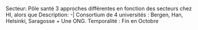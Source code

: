 

Secteur: Pôle santé
    3 approches différentes en fonction des secteurs chez HI, alors que
Description: -|
    Consortium de 4 universités : Bergen, Han, Helsinki, Saragosse + Une ONG.
Temporalité : Fin en Octobre

